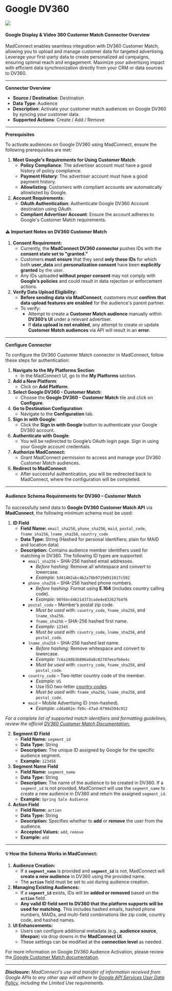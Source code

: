 # Google DV360

![](<.gitbook/assets/image (24).png>)

#### Google Display & Video 360 Customer Match Connector Overview

MadConnect enables seamless integration with DV360 Customer Match, allowing you to upload and manage customer data for targeted advertising. Leverage your first-party data to create personalized ad campaigns, ensuring optimal reach and engagement. Maximize your advertising impact with efficient data synchronization directly from your CRM or data sources to DV360.

***

**Connector Overview**

* **Source / Destination**: Destination
* **Data Type**: Audience
* **Description**: Activate your customer match audiences on Google DV360 by syncing your customer data.
* **Supported Actions**: Create / Add / Remove

***

**Prerequisites**

To activate audiences on Google DV360 using MadConnect, ensure the following prerequisites are met:

1. **Meet Google's Requirements for Using Customer Match**:
   * **Policy Compliance**: The advertiser account must have a good history of policy compliance.
   * **Payment History**: The advertiser account must have a good payment history.
   * **Allowlisting**: Customers with compliant accounts are automatically allowlisted by Google.
2. **Account Requirements**:
   * **OAuth Authentication**: Authenticate Google DV360 Account destination using OAuth.
   * **Compliant Advertiser Account**: Ensure the account adheres to Google's Customer Match requirements.

#### **⚠️ Important Notes on DV360 Customer Match**

1. **Consent Requirement:**
   * Currently, the **MadConnect DV360 connector** pushes IDs with the **consent state set to "granted."**
   * Customers **must ensure** that they send **only those IDs** for which both **user\_data** and **personalization consent** have been **explicitly granted** by the user.
   * Any IDs uploaded **without proper consent** may not comply with **Google’s policies** and could result in data rejection or enforcement actions.
2. **Verify Data Upload Eligibility:**
   * **Before sending data via MadConnect**, customers must **confirm that data upload features are enabled** for the audience's parent partner.
   * To verify:
     * Attempt to create a **Customer Match audience** manually within **DV360’s UI** under a relevant advertiser.
     * If **data upload is not enabled**, any attempt to create or update **Customer Match audiences** via API will result in an **error**.

***

**Configure Connector**

To configure the DV360 Customer Match connector in MadConnect, follow these steps for authentication:

1. **Navigate to the My Platforms Section**:
   * In the MadConnect UI, go to the **My Platforms** section.
2. **Add a New Platform**:&#x20;
   * Click on **Add Platform**.
3. **Select Google DV360 - Customer Match**:&#x20;
   * Choose the **Google DV360 - Customer Match** tile and click on **Configure**.
4. **Go to Destination Configuration**:&#x20;
   * Navigate to the **Configuration** tab.
5. **Sign in with Google**:&#x20;
   * Click the **Sign in with Google** button to authenticate your Google DV360 account.
6. **Authenticate with Google**:&#x20;
   * You will be redirected to Google’s OAuth login page. Sign in using your Google account credentials.
7. **Authorize MadConnect:**&#x20;
   * Grant MadConnect permission to access and manage your DV360 Customer Match audiences.
8. **Redirect to MadConnect**:&#x20;
   * After successful authentication, you will be redirected back to MadConnect, where the configuration will be completed.

***

#### **Audience Schema Requirements for DV360 – Customer Match**

To successfully send data to **Google DV360 Customer Match API** via **MadConnect**, the following minimum schema must be used:

1. **ID Field**
   * **Field Name:** `email_sha256`, `phone_sha256`, `maid`, `postal_code`, `fname_sha256`, `lname_sha256`, `country_code`
   * **Data Type:** String (Hashed for personal identifiers; plain for MAID and location data)
   * **Description:** Contains audience member identifiers used for matching in DV360. The following ID types are supported:
     * `email_sha256` – SHA-256 hashed email addresses.
       * _Before hashing:_ Remove all whitespace and convert to lowercase.
       * _Example:_ `5d41402abc4b2a76b9719d911017c592`
     * `phone_sha256` – SHA-256 hashed phone numbers.
       * _Before hashing:_ Format using **E.164** (includes country calling code).
       * _Example:_ `98f6bcd4621d373cade4e832627b4f6`
     * `postal_code` – Member’s postal zip code.
       * _Must be used with:_ `country_code`, `fname_sha256`, and `lname_sha256`.
       * `fname_sha256` – SHA-256 hashed first name.
       * _Example:_ `12345`
       * _Must be used with:_ `country_code`, `lname_sha256`, and `postal_code`.
     * `lname_sha256` – SHA-256 hashed last name.
       * _Before hashing:_ Remove whitespace and convert to lowercase.
       * _Example:_ `7c6a180b36896a0a8c02787eeafb0e4c`
       * _Must be used with:_ `country_code`, `fname_sha256`, and `postal_code`.
     * `country_code` – Two-letter country code of the member.
       * _Example:_ `US`
       * Use ISO two-letter [country codes](https://developers.google.com/adwords/api/docs/appendix/codes-formats#country-codes).
       * _Must be used with:_ `fname_sha256`, `lname_sha256`, and `postal_code`.
     * `maid` – Mobile Advertising ID (non-hashed).
       * _Example:_ `cdda802e-fb9c-47ad-0794d394c912`

_For a complete list of supported match identifiers and formatting guidelines, review the official_ [_DV360 Customer Match Documentation._](https://developers.google.com/display-video/api/reference/rest/v3/firstAndThirdPartyAudiences#contactinfo)

2. **Segment ID Field**
   * **Field Name:** `segment_id`
   * **Data Type:** String
   * **Description:** The unique ID assigned by Google for the specific audience segment.
   * **Example:** `123456`
3. **Segment Name Field**
   * **Field Name:** `segment_name`
   * **Data Type:** String
   * **Description:** The name of the audience to be created in DV360. If a `segment_id` is not provided, MadConnect will use the `segment_name` to create a new audience in DV360 and return the assigned `segment_id`.
   * **Example:** `Spring Sale Audience`
4. **Action Field**
   * **Field Name:** `action`
   * **Data Type:** String
   * **Description:** Specifies whether to **add** or **remove** the user from the audience.
   * **Accepted Values:** `add`, `remove`
   * **Example:** `add`

***

#### **💡 How the Schema Works in MadConnect:**

1. **Audience Creation:**
   * If a **`segment_name`** is provided and **`segment_id`** is not, MadConnect will **create a new audience** in DV360 using the provided name.
   * The **`action`** field must be set to `add` during audience creation.
2. **Managing Existing Audiences:**
   * If a **`segment_id`** exists, IDs will be **added or removed** based on the **`action`** field.
   * **Any valid ID field sent to DV360 that the platform supports will be used for matching.** This includes hashed emails, hashed phone numbers, MAIDs, and multi-field combinations like zip code, country code, and hashed names.
3. **UI Enhancements:**
   * Users can configure additional metadata (e.g., **audience source**, **lifespan**) via drop downs in the **MadConnect UI**.
   * These settings can be modified at the **connection level** as needed.

For more information on Google DV360 Audience Activation, please review the[ Google Customer Match documentation](https://developers.google.com/display-video/api/guides/audiences/upload-customer-match).

***

_**Disclosure**_**:** _MadConnect's use and transfer of information received from Google APIs to any other app will adhere to_ [_Google API Services User Data Policy_](https://developers.google.com/terms/api-services-user-data-policy#additional_requirements_for_specific_api_scopes)_, including the Limited Use requirements._
